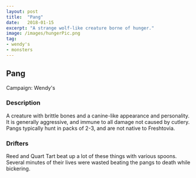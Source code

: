 ```yaml
---
layout: post
title:  "Pang"
date:   2018-01-15
excerpt: "A strange wolf-like creature borne of hunger."
image: /images/hungerPic.png
tag:
- wendy's
- monsters 
---
```


## Pang
Campaign: Wendy's

### Description

A creature with brittle bones and a canine-like appearance and personality. It is generally aggressive, and immune to all damage not caused by cutlery. Pangs typically hunt in packs of 2-3, and are not native to Freshtovia.

### Drifters

Reed and Quart Tart beat up a lot of these things with various spoons. Several minutes of their lives were wasted beating the pangs to death while bickering.
